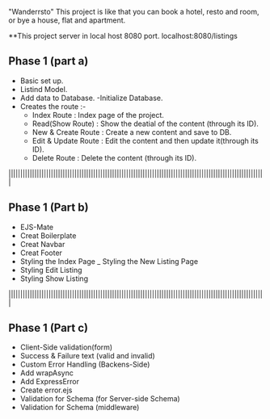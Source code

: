 "Wanderrsto" This project is like that you can book a hotel, resto and room, or bye a house, flat and apartment.

**This project server in local host 8080 port.
          localhost:8080/listings


Phase 1 (part a)
------------------------------
- Basic set up.
- Listind Model.
- Add data to Database.
-Initialize Database.
- Creates the route :-
    - Index Route : Index page of the project.
    -  Read(Show Route) : Show the deatial of the content (through its ID).
    - New & Create Route : Create a new content and save to DB.
    - Edit & Update Route : Edit the content and then update it(through its ID).
    - Delete Route : Delete the content (through its ID).

|||||||||||||||||||||||||||||||||||||||||||||||||||||||||||||||||||||||||||||||||||||||||||||||||||||||||||||

Phase 1 (Part b)
-------------------------------------
 
- EJS-Mate
- Creat Boilerplate
- Creat Navbar
- Creat Footer
- Styling the Index Page
_ Styling the New Listing Page
- Styling Edit Listing
- Styling Show Listing

|||||||||||||||||||||||||||||||||||||||||||||||||||||||||||||||||||||||||||||||||||||||||||||||||||||||||||||

Phase 1 (Part c)
---------------------------------------------------------------------------

- Client-Side validation(form)
- Success & Failure text (valid and invalid)
- Custom Error Handling (Backens-Side)
- Add wrapAsync
- Add ExpressError
- Create error.ejs
- Validation for Schema (for Server-side Schema)
- Validation for Schema (middleware)